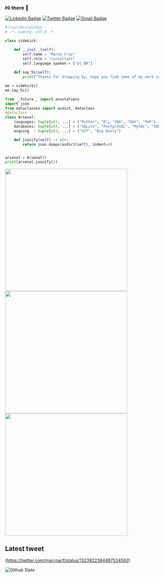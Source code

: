 ### Hi there 👋
[![Linkedin Badge](https://img.shields.io/badge/-marcoacf-blue?style=flat&logo=Linkedin&logoColor=white&link=https://www.linkedin.com/in/marcoacf/)](https://www.linkedin.com/in/marcoacf/)
[![Twitter Badge](https://img.shields.io/badge/-@marcoacf-1ca0f1?style=flat&labelColor=1ca0f1&logo=twitter&logoColor=white&link=https://twitter.com/marcoacf)](https://twitter.com/marcoacf)
[![Gmail Badge](https://img.shields.io/badge/-marcoacf-c14438?style=flat&logo=Gmail&logoColor=white&link=mailto:marcoacf@gmail.com)](mailto:marcoacf@gmail.com)



```python
#!/usr/bin/python
# -*- coding: utf-8 -*-

class sidekick:

    def __init__(self):
        self.name = "Marco Cruz"
        self.role = "Consultant"
        self.language_spoken = ["pt_BR"]
        
    def say_hi(self):
        print("Thanks for dropping by, hope you find some of my work interesting.")

me = sidekick()
me.say_hi()

from __future__ import annotations
import json
from dataclasses import asdict, dataclass
@dataclass
class Arsenal:
    languages: tuple[str, ...] = ("Python", "R", "VBA", "DAX", "PHP")
    databases: tuple[str, ...] = ("SQLite", "PostgreSQL", "MySQL", "SQL Server", "Oracle")
    ongoing  : tuple[str, ...] = ("GCP", "Big Query")

    def jsonify(self) -> str:
        return json.dumps(asdict(self), indent=4)


arsenal = Arsenal()
print(arsenal.jsonify())
```
<img src="https://i.pinimg.com/564x/6a/25/ff/6a25ff0e2c8d33e6ede55cb939774ce2.jpg" width="400">
<img src="https://www.codeitbro.com/wp-content/uploads/2020/07/python-meme-1-replace-for-loop-with-numpy-function.jpg" width="400">
<img src="https://www.codeitbro.com/wp-content/uploads/2020/07/python-meme-14-only-programmers-will-understand.jpg" width="400">

## Latest tweet
(https://twitter.com/marcoacf/status/1323822384487534592)

![Github Stats](https://github-readme-stats.vercel.app/api?username=marcoacf&bg_color=30,e96443,904e95&title_color=fff&text_color=fff)

<!--
**marcoacf/marcoacf** is a ✨ _special_ ✨ repository because its `README.md` (this file) appears on your GitHub profile.

[<img src="" width="400">]
